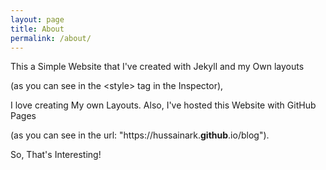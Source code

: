 ```yaml
---
layout: page
title: About
permalink: /about/
---
```


This a Simple Website that I've created with Jekyll and my Own layouts

(as you can see in the &lt;style&gt; tag in the Inspector),

I love creating My own Layouts. Also, I've hosted this Website with GitHub Pages

(as you can see in the url: "https://hussainark.**github**.io/blog").

So, That's Interesting!
